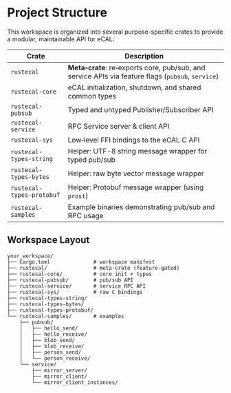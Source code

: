 # Project Structure

This workspace is organized into several purpose-specific crates to provide a modular, maintainable API for eCAL:

| Crate                     | Description                                              |
|---------------------------|----------------------------------------------------------|
| `rustecal`                | **Meta‑crate**: re‑exports core, pub/sub, and service APIs via feature flags (`pubsub`, `service`) |
| `rustecal-core`           | eCAL initialization, shutdown, and shared common types    |
| `rustecal-pubsub`         | Typed and untyped Publisher/Subscriber API               |
| `rustecal-service`        | RPC Service server & client API                          |
| `rustecal-sys`            | Low‑level FFI bindings to the eCAL C API                 |
| `rustecal-types-string`   | Helper: UTF-8 string message wrapper for typed pub/sub   |
| `rustecal-types-bytes`    | Helper: raw byte vector message wrapper                  |
| `rustecal-types-protobuf` | Helper: Protobuf message wrapper (using `prost`)         |
| `rustecal-samples`        | Example binaries demonstrating pub/sub and RPC usage      |

## Workspace Layout

```text
your_workspace/
├── Cargo.toml              # workspace manifest
├── rustecal/               # meta‑crate (feature‑gated)
├── rustecal-core/          # core init + types
├── rustecal-pubsub/        # pub/sub API
├── rustecal-service/       # service RPC API
├── rustecal-sys/           # raw C bindings
├── rustecal-types-string/
├── rustecal-types-bytes/
├── rustecal-types-protobuf/
└── rustecal-samples/       # examples
    ├── pubsub/
    │   ├── hello_send/
    │   ├── hello_receive/
    │   ├── blob_send/
    │   ├── blob_receive/
    │   ├── person_send/
    │   └── person_receive/
    └── service/
        ├── mirror_server/
        ├── mirror_client/
        └── mirror_client_instances/
